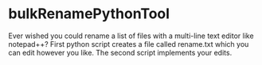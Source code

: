 # bulkRenamePythonTool
Ever wished you could rename a list of files with a multi-line text editor like notepad++? First python script creates a file called rename.txt which you can edit however you like. The second script implements your edits.
